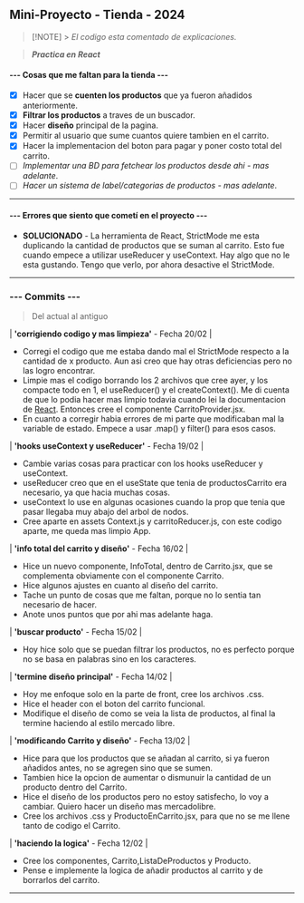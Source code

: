 ## Mini-Proyecto - Tienda - 2024

> [!NOTE] > _El codigo esta comentado de explicaciones._

> **_Practica en React_**

#### --- Cosas que me faltan para la tienda ---

- [x] Hacer que se **cuenten los productos** que ya fueron añadidos anteriormente.
- [x] **Filtrar los productos** a traves de un buscador.
- [x] Hacer **diseño** principal de la pagina.
- [x] Permitir al usuario que sume cuantos quiere tambien en el carrito.
- [x] Hacer la implementacion del boton para pagar y poner costo total del carrito.
- [ ] _Implementar una BD para fetchear los productos desde ahi - mas adelante_.
- [ ] _Hacer un sistema de label/categorias de productos - mas adelante_.

---

#### --- Errores que siento que cometí en el proyecto ---

- **SOLUCIONADO** - La herramienta de React, StrictMode me esta duplicando la cantidad de productos que se suman al carrito. Esto fue cuando empece a utilizar useReducer y useContext. Hay algo que no le esta gustando. Tengo que verlo, por ahora desactive el StrictMode.

---

### --- Commits ---

> Del actual al antiguo

| **'corrigiendo codigo y mas limpieza'** - Fecha 20/02 |

- Corregi el codigo que me estaba dando mal el StrictMode respecto a la cantidad de x producto. Aun asi creo que hay otras deficiencias pero no las logro encontrar.
- Limpie mas el codigo borrando los 2 archivos que cree ayer, y los compacte todo en 1, el useReducer() y el createContext(). Me di cuenta de que lo podia hacer mas limpio todavia cuando lei la documentacion de [React](https://es.react.dev/learn/scaling-up-with-reducer-and-context). Entonces cree el componente CarritoProvider.jsx.
- En cuanto a corregir habia errores de mi parte que modificaban mal la variable de estado. Empece a usar .map() y filter() para esos casos.

| **'hooks useContext y useReducer'** - Fecha 19/02 |

- Cambie varias cosas para practicar con los hooks useReducer y useContext.
- useReducer creo que en el useState que tenia de productosCarrito era necesario, ya que hacia muchas cosas.
- useContext lo use en algunas ocasiones cuando la prop que tenia que pasar llegaba muy abajo del arbol de nodos.
- Cree aparte en assets Context.js y carritoReducer.js, con este codigo aparte, me queda mas limpio App.

| **'info total del carrito y diseño'** - Fecha 16/02 |

- Hice un nuevo componente, InfoTotal, dentro de Carrito.jsx, que se complementa obviamente con el componente Carrito.
- Hice algunos ajustes en cuanto al diseño del carrito.
- Tache un punto de cosas que me faltan, porque no lo sentia tan necesario de hacer.
- Anote unos puntos que por ahi mas adelante haga.

| **'buscar producto'** - Fecha 15/02 |

- Hoy hice solo que se puedan filtrar los productos, no es perfecto porque no se basa en palabras sino en los caracteres.

| **'termine diseño principal'** - Fecha 14/02 |

- Hoy me enfoque solo en la parte de front, cree los archivos .css.
- Hice el header con el boton del carrito funcional.
- Modifique el diseño de como se veia la lista de productos, al final la termine haciendo al estilo mercado libre.

| **'modificando Carrito y diseño'** - Fecha 13/02 |

- Hice para que los productos que se añadan al carrito, si ya fueron añadidos antes, no se agregen sino que se sumen.
- Tambien hice la opcion de aumentar o dismunuir la cantidad de un producto dentro del Carrito.
- Hice el diseño de los productos pero no estoy satisfecho, lo voy a cambiar. Quiero hacer un diseño mas mercadolibre.
- Cree los archivos .css y ProductoEnCarrito.jsx, para que no se me llene tanto de codigo el Carrito.

| **'haciendo la logica'** - Fecha 12/02 |

- Cree los componentes, Carrito,ListaDeProductos y Producto.
- Pense e implemente la logica de añadir productos al carrito y de borrarlos del carrito.

---
